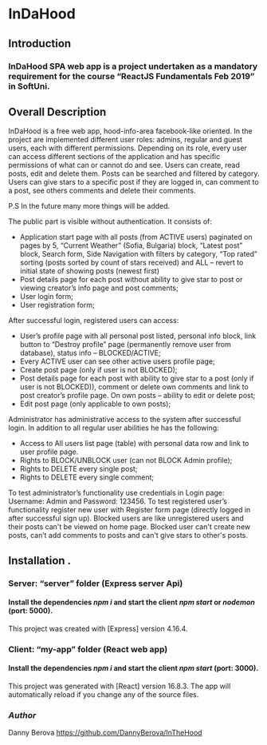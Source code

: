 # InDaHood

## Introduction

### InDaHood SPA web app is a project undertaken as a mandatory requirement for the course “ReactJS Fundamentals Feb 2019” in SoftUni.

## Overall Description

InDaHood is a free web app, hood-info-area facebook-like oriented. In the project are implemented different user roles: admins, regular and guest users, each with different permissions. Depending on its role, every user can access different sections of the application and has specific permissions of what can or cannot do and see. Users can create, read posts, edit and delete them. Posts can be searched and filtered by category. Users can give stars to a specific post if they are logged in, can comment to a post, see others comments and delete their comments.

 P.S In the future many more things will be added.
 
  The public part is visible without authentication. It consists of:
*	Application start page with all posts (from ACTIVE users) paginated on pages by 5, 
  “Current Weather” (Sofia, Bulgaria) block, 
  “Latest post” block,
  Search form, 
  Side Navigation with filters by category, 
  “Top rated” sorting (posts sorted by count of stars received) and ALL – revert to initial state of showing posts (newest first)
*	Post details page for each post without ability to give star to post or viewing creator’s info page and post comments;
*	User login form;
*	User registration form;

  After successful login, registered users can access:
*	User’s profile page with all personal post listed, 
  personal info block, 
  link button to “Destroy profile” page (permanently remove user from database), 
  status info – BLOCKED/ACTIVE;  
*	Every ACTIVE user can see other active users profile page;
*	Create post page (only if user is not BLOCKED);
*	Post details page for each post with ability to give star to a post (only if user is not BLOCKED)), comment or delete own comments and link to post creator’s profile page. On own posts – ability to edit or delete post;
*	Edit post page (only applicable to own posts);

  Administrator has administrative access to the system after successful login. In addition to all regular user abilities he has the following:
*	Access to All users list page (table) with personal data row and link to user profile page.
*	Rights to BLOCK/UNBLOCK user (can not BLOCK Admin profile);
*	Rights to DELETE every single post;
*	Rights to DELETE every single comment;

  To test administrator’s functionality use credentials in Login page: Username: Admin and Password: 123456. To test registered user’s functionality register new user with Register form page (directly logged in after successful sign up). Blocked users are like unregistered users and their posts can't be viewed on home page. Blocked user can't create new posts, can’t add comments to posts and can't give stars to other's posts.

## Installation . 

### Server: “server” folder (Express server Api)
  #### Install the dependencies *npm i* and start the client *npm start* or *nodemon* (port: 5000).
  This project was created with [Express] version 4.16.4.

### Client: “my-app” folder (React web app)
  #### Install the dependencies *npm i* and start the client *npm start* (port: 3000).
  This project was generated with [React] version 16.8.3.
  The app will automatically reload if you change any of the source files.

### *Author* 
  Danny Berova https://github.com/DannyBerova/InTheHood





